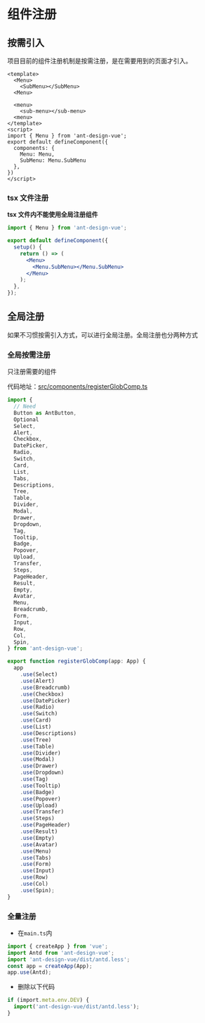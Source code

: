 # 组件注册

## 按需引入

项目目前的组件注册机制是按需注册，是在需要用到的页面才引入。

```vue
<template>
  <Menu>
    <SubMenu></SubMenu>
  <Menu>

  <menu>
    <sub-menu></sub-menu>
  <menu>
</template>
<script>
import { Menu } from 'ant-design-vue';
export default defineComponent({
  components: {
    Menu: Menu,
    SubMenu: Menu.SubMenu
  },
})
</script>
```

### tsx 文件注册

**tsx 文件内不能使用全局注册组件**

```jsx
import { Menu } from 'ant-design-vue';

export default defineComponent({
  setup() {
    return () => (
      <Menu>
        <Menu.SubMenu></Menu.SubMenu>
      </Menu>
    );
  },
});
```

## 全局注册

如果不习惯按需引入方式，可以进行全局注册。全局注册也分两种方式

### 全局按需注册

只注册需要的组件

代码地址：[src/components/registerGlobComp.ts](https://github.com/shuiyihan-work/zjtime-docs/tree/main/src/components/registerGlobComp.ts)

```ts
import {
  // Need
  Button as AntButton,
  Optional
  Select,
  Alert,
  Checkbox,
  DatePicker,
  Radio,
  Switch,
  Card,
  List,
  Tabs,
  Descriptions,
  Tree,
  Table,
  Divider,
  Modal,
  Drawer,
  Dropdown,
  Tag,
  Tooltip,
  Badge,
  Popover,
  Upload,
  Transfer,
  Steps,
  PageHeader,
  Result,
  Empty,
  Avatar,
  Menu,
  Breadcrumb,
  Form,
  Input,
  Row,
  Col,
  Spin,
} from 'ant-design-vue';

export function registerGlobComp(app: App) {
  app
    .use(Select)
    .use(Alert)
    .use(Breadcrumb)
    .use(Checkbox)
    .use(DatePicker)
    .use(Radio)
    .use(Switch)
    .use(Card)
    .use(List)
    .use(Descriptions)
    .use(Tree)
    .use(Table)
    .use(Divider)
    .use(Modal)
    .use(Drawer)
    .use(Dropdown)
    .use(Tag)
    .use(Tooltip)
    .use(Badge)
    .use(Popover)
    .use(Upload)
    .use(Transfer)
    .use(Steps)
    .use(PageHeader)
    .use(Result)
    .use(Empty)
    .use(Avatar)
    .use(Menu)
    .use(Tabs)
    .use(Form)
    .use(Input)
    .use(Row)
    .use(Col)
    .use(Spin);
}
```

### 全量注册

- 在`main.ts`内

```ts
import { createApp } from 'vue';
import Antd from 'ant-design-vue';
import 'ant-design-vue/dist/antd.less';
const app = createApp(App);
app.use(Antd);
```

- 删除以下代码

```ts
if (import.meta.env.DEV) {
  import('ant-design-vue/dist/antd.less');
}
```
